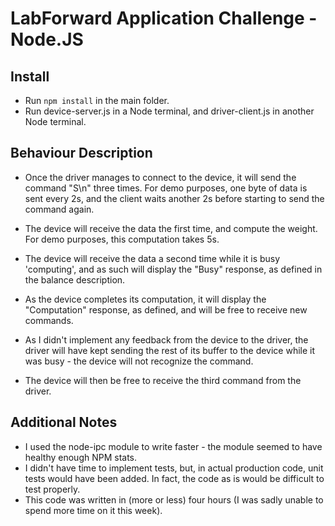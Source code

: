 # LabForward Application Challenge - Node.JS

## Install

- Run `npm install` in the main folder.
- Run device-server.js in a Node terminal, and driver-client.js in another Node terminal.

## Behaviour Description

- Once the driver manages to connect to the device, it will send the command "S\n" three times. 
For demo purposes, one byte of data is sent every 2s, and the client waits another 2s before starting to send the command again.

- The device will receive the data the first time, and compute the weight. For demo purposes, this computation takes 5s.
- The device will receive the data a second time while it is busy 'computing', and as such will display the "Busy" response, as defined in the balance description.
- As the device completes its computation, it will display the "Computation" response, as defined, and will be free to receive new commands.
- As I didn't implement any feedback from the device to the driver, the driver will have kept sending the rest of its buffer to the device while it was busy - the device will not recognize the command.
- The device will then be free to receive the third command from the driver.

## Additional Notes

- I used the node-ipc module to write faster - the module seemed to have healthy enough NPM stats.
- I didn't have time to implement tests, but, in actual production code, unit tests would have been added. In fact, the code as is would be difficult to test properly.
- This code was written in (more or less) four hours (I was sadly unable to spend more time on it this week).